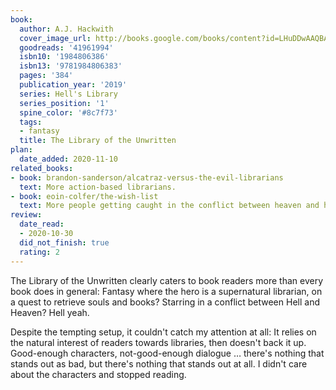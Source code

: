 ```yaml
---
book:
  author: A.J. Hackwith
  cover_image_url: http://books.google.com/books/content?id=LHuDDwAAQBAJ&printsec=frontcover&img=1&zoom=1&edge=curl&source=gbs_api
  goodreads: '41961994'
  isbn10: '1984806386'
  isbn13: '9781984806383'
  pages: '384'
  publication_year: '2019'
  series: Hell's Library
  series_position: '1'
  spine_color: '#8c7f73'
  tags:
  - fantasy
  title: The Library of the Unwritten
plan:
  date_added: 2020-11-10
related_books:
- book: brandon-sanderson/alcatraz-versus-the-evil-librarians
  text: More action-based librarians.
- book: eoin-colfer/the-wish-list
  text: More people getting caught in the conflict between heaven and hell.
review:
  date_read:
  - 2020-10-30
  did_not_finish: true
  rating: 2
---
```


The Library of the Unwritten clearly caters to book readers more than every book does in general: Fantasy where the hero
is a supernatural librarian, on a quest to retrieve souls and books? Starring in a conflict between Hell and Heaven?
Hell yeah.

Despite the tempting setup, it couldn't catch my attention at all: It relies on the natural interest of readers towards
libraries, then doesn't back it up. Good-enough characters, not-good-enough dialogue … there's nothing that stands out
as bad, but there's nothing that stands out at all. I didn't care about the characters and stopped reading.
